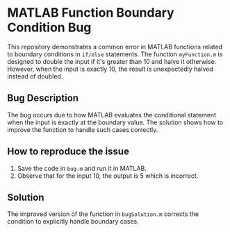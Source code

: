 # MATLAB Function Boundary Condition Bug

This repository demonstrates a common error in MATLAB functions related to boundary conditions in `if/else` statements. The function `myFunction.m` is designed to double the input if it's greater than 10 and halve it otherwise. However, when the input is exactly 10, the result is unexpectedly halved instead of doubled. 

## Bug Description
The bug occurs due to how MATLAB evaluates the conditional statement when the input is exactly at the boundary value. The solution shows how to improve the function to handle such cases correctly. 

## How to reproduce the issue
1. Save the code in `bug.m` and run it in MATLAB.
2. Observe that for the input 10, the output is 5 which is incorrect. 

## Solution
The improved version of the function in `bugSolution.m` corrects the condition to explicitly handle boundary cases. 